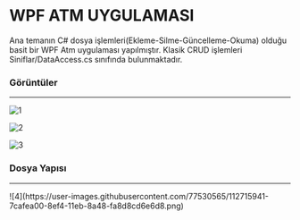 
# WPF ATM UYGULAMASI
Ana temanın C# dosya işlemleri(Ekleme-Silme-Güncelleme-Okuma) olduğu basit bir WPF Atm uygulaması yapılmıştır. Klasik CRUD işlemleri Siniflar/DataAccess.cs sınıfında bulunmaktadır.


### Görüntüler
<hr>

![1](https://user-images.githubusercontent.com/77530565/112715841-dd8af280-8ef3-11eb-8223-13f2479b55ee.png)


![2](https://user-images.githubusercontent.com/77530565/112715842-de238900-8ef3-11eb-977b-e957b66b7e04.png)

![3](https://user-images.githubusercontent.com/77530565/112715843-debc1f80-8ef3-11eb-9244-e865235ebb48.png)

### Dosya Yapısı
<hr>
![4](https://user-images.githubusercontent.com/77530565/112715941-7cafea00-8ef4-11eb-8a48-fa8d8cd6e6d8.png)
